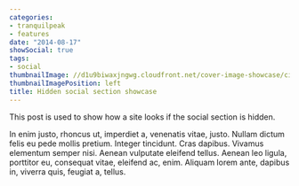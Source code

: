 ```yaml
---
categories:
- tranquilpeak
- features
date: "2014-08-17"
showSocial: true
tags:
- social
thumbnailImage: //d1u9biwaxjngwg.cloudfront.net/cover-image-showcase/city-750.jpg
thumbnailImagePosition: left
title: Hidden social section showcase
---
```


This post is used to show how a site looks if the social section is hidden.
<!--more-->

In enim justo, rhoncus ut, imperdiet a, venenatis vitae, justo. Nullam dictum felis eu pede mollis pretium. Integer tincidunt. Cras dapibus. Vivamus elementum semper nisi. Aenean vulputate eleifend tellus. Aenean leo ligula, porttitor eu, consequat vitae, eleifend ac, enim. Aliquam lorem ante, dapibus in, viverra quis, feugiat a, tellus.
